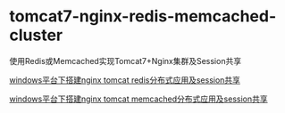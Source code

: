tomcat7-nginx-redis-memcached-cluster
=====================================

使用Redis或Memcached实现Tomcat7+Nginx集群及Session共享

[windows平台下搭建nginx tomcat redis分布式应用及session共享](https://github.com/sxyx2008/DevArticles/issues/123)

[windows平台下搭建nginx tomcat memcached分布式应用及session共享](https://github.com/sxyx2008/DevArticles/issues/124)
